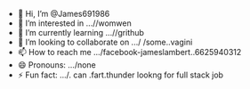 - 👋 Hi, I’m @James691986
- 👀 I’m interested in ...//womwen
- 🌱 I’m currently learning ...//grithub
- 💞️ I’m looking to collaborate on .../ /some..vagini
- 📫 How to reach me .../facebook-jameslambert..6625940312
- 😄 Pronouns: .../none
- ⚡ Fun fact: .../. can .fart.thunder
lookng for full stack job
<!---
James691986/James691986 is a ✨ special ✨ repository because its `README.md` (this file) appears on your GitHub profile.
You can click the Preview link to take a look at your changes.
--->
